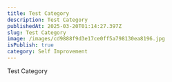 ```yaml
---
title: Test Category
description: Test Category
publishedAt: 2025-03-20T01:14:27.397Z
slug: Test Category
image: /images/cd9888f9d3e17ce0ff5a798130ea8196.jpg
isPublish: true
category: Self Improvement
---
```

Test Category